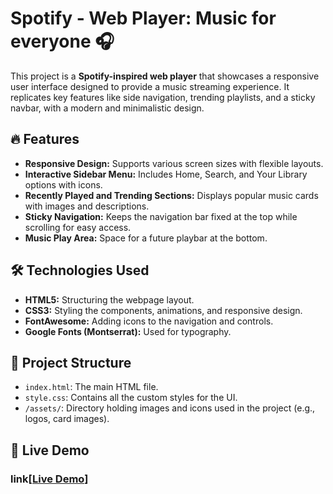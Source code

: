 # Spotify - Web Player: Music for everyone 🎧

This project is a **Spotify-inspired web player** that showcases a responsive user interface designed to provide a music streaming experience. It replicates key features like side navigation, trending playlists, and a sticky navbar, with a modern and minimalistic design.

## 🔥 Features

- **Responsive Design:** Supports various screen sizes with flexible layouts.
- **Interactive Sidebar Menu:** Includes Home, Search, and Your Library options with icons.
- **Recently Played and Trending Sections:** Displays popular music cards with images and descriptions.
- **Sticky Navigation:** Keeps the navigation bar fixed at the top while scrolling for easy access.
- **Music Play Area:** Space for a future playbar at the bottom.

## 🛠️ Technologies Used

- **HTML5:** Structuring the webpage layout.
- **CSS3:** Styling the components, animations, and responsive design.
- **FontAwesome:** Adding icons to the navigation and controls.
- **Google Fonts (Montserrat):** Used for typography.

## 📁 Project Structure

- `index.html`: The main HTML file.
- `style.css`: Contains all the custom styles for the UI.
- `/assets/`: Directory holding images and icons used in the project (e.g., logos, card images).

## 🚀 Live Demo

 ### link[<a href=" https://priyaniii.github.io/Spotify-Replica/">Live Demo</a>]

 
